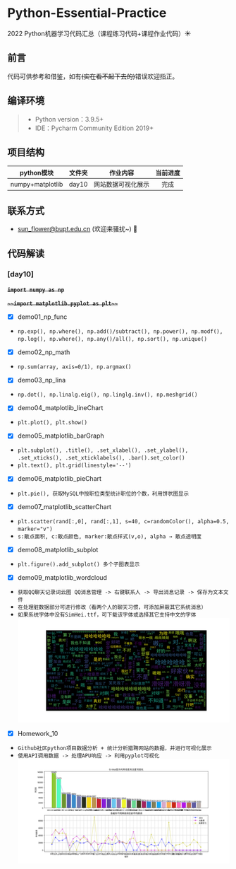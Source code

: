 # Python-Essential-Practice

2022 Python机器学习代码汇总（课程练习代码+课程作业代码）:sunny:

## 前言
代码可供参考和借鉴，如有~~(实在看不起下去的)~~错误欢迎指正。

## 编译环境 
>+ Python version：3.9.5+
>+ IDE：Pycharm Community Edition 2019+

## 项目结构

python模块  | 文件夹  | 作业内容 | 当前进度
 :----: | :-----: | :------:  | :-------: |
 numpy+matplotlib | day10 | 网站数据可视化展示 | 完成 |
 
## 联系方式
 - sun_flower@bupt.edu.cn  (欢迎来骚扰~) :cherry_blossom:

## 代码解读
### [day10]
~~**`import numpy as np`**~~

~~**`~~import matplotlib.pyplot as plt~~`**~~
- [x] demo01_np_func

- `np.exp(), np.where(), np.add()/subtract(), np.power(), np.modf(), np.log(), np.where(), np.any()/all(), np.sort(), np.unique()`
 
- [x] demo02_np_math

- `np.sum(array, axis=0/1), np.argmax()`

- [x] demo03_np_lina
- `np.dot(), np.linalg.eig(), np.linglg.inv(), np.meshgrid()`

- [x] demo04_matplotlib_lineChart
-  `plt.plot(), plt.show()`

- [x] demo05_matplotlib_barGraph
- `plt.subplot(), .title(), .set_xlabel(), .set_ylabel(), .set_xticks(), .set_xticklabels(), .bar().set_color()`
- `plt.text(), plt.grid(linestyle='--')`

- [x] demo06_matplotlib_pieChart
- `plt.pie(), 获取MySQL中按职位类型统计职位的个数，利用饼状图显示`

- [x] demo07_matplotlib_scatterChart
- `plt.scatter(rand[:,0], rand[:,1], s=40, c=randomColor(), alpha=0.5, marker="v")`
- `s:散点面积, c:散点颜色, marker:散点样式(v,o), alpha → 散点透明度`

- [x] demo08_matplotlib_subplot
- `plt.figure().add_subplot() 多个子图表显示`

- [x] demo09_matplotlib_wordcloud
- `获取QQ聊天记录词云图 QQ消息管理 -> 右键联系人 -> 导出消息记录 -> 保存为文本文件`
- `在处理脏数据部分可进行修改（看两个人的聊天习惯，可添加屏蔽其它系统消息）`
- `如果系统字体中没有SimHei.ttf，可下载该字体或选择其它支持中文的字体`
![词云图效果图](https://github.com/Vt-SUN-GitHub/Python-Essential-Practice/blob/main/day10/wordCloudRendering.png "词云图效果图")

- [x] Homework_10
- `Github社区python项目数据分析 + 统计分析猎聘网站的数据，并进行可视化展示`
- `使用API调用数据 -> 处理APU响应 -> 利用pyplot可视化`
![Homework_10效果图](https://github.com/Vt-SUN-GitHub/Python-Essential-Practice/blob/main/day10/Homework10_result.png "Homework_10效果图")

